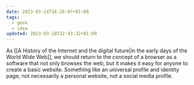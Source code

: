 ```yaml
---
date: 2023-03-14T16:26:07+01:00
tags:
  - geek
  - idea
updated: 2023-03-18T22:43:32+01:00
---
```

As [[A History of the Internet and the digital future|in the early days of the World Wide Web]], we should return to the concept of a browser as a software that not only browses the web, but it makes it easy for anyone to create a basic website. Something like an universal profile and identity page, not necessarily a personal website, not a social media profile.